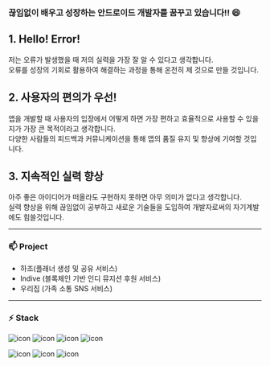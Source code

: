 ### 끊임없이 배우고 성장하는 안드로이드 개발자를 꿈꾸고 있습니다!! 😄

## 1. Hello! Error! 
저는 오류가 발생했을 때 저의 실력을 가장 잘 알 수 있다고 생각합니다.  
오류를 성장의 기회로 활용하여 해결하는 과정을 통해 온전히 제 것으로 만들 것입니다.


## 2. 사용자의 편의가 우선!
앱을 개발할 때 사용자의 입장에서 어떻게 하면 가장 편하고 효율적으로 사용할 수 있을지가 가장 큰 목적이라고 생각합니다.  
다양한 사람들의 피드백과 커뮤니케이션을 통해 앱의 품질 유지 및 향상에 기여할 것입니다.


## 3. 지속적인 실력 향상
아주 좋은 아이디어가 떠올라도 구현하지 못하면 아무 의미가 없다고 생각합니다.  
실력 향상을 위해 끊임없이 공부하고 새로운 기술들을 도입하여 개발자로써의 자기계발에도 힘쓸것입니다.

* * *

### 📫 Project
- 하조(플래너 생성 및 공유 서비스)
- Indive (블록체인 기반 인디 뮤지션 후원 서비스)
- 우리집 (가족 소통 SNS 서비스)



* * *

### ⚡ Stack
![icon](https://img.shields.io/badge/Kotlin-7F52FF?style=flat-square&logo=Kotlin&logoColor=white)
![icon](https://img.shields.io/badge/Java-CC0000?style=flat-square&logo=java&logoColor=white)
![icon](https://img.shields.io/badge/Android-3DDC84?style=flat-square&logo=Android&logoColor=white)
![icon](https://img.shields.io/badge/Firebase-FFCA28?style=flat-square&logo=Firebase&logoColor=white)  
  
![icon](https://img.shields.io/badge/Git-F05032?style=flat-square&logo=Git&logoColor=white)
![icon](https://img.shields.io/badge/Jira-0052CC?style=flat-square&logo=JiraSoftware&logoColor=white)
![icon](https://img.shields.io/badge/Notion-000000?style=flat-square&logo=Notion&logoColor=white) 




